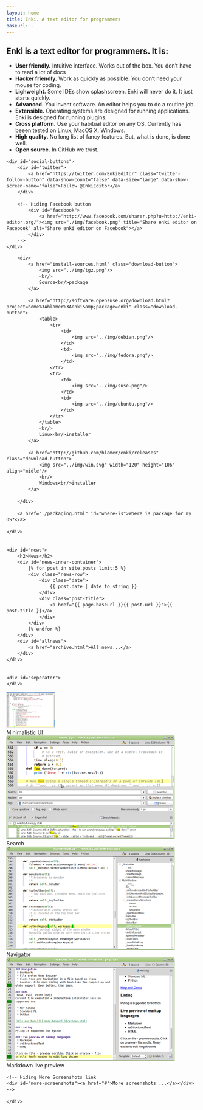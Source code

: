 ```yaml
---
layout: home
title: Enki. A text editor for programmers
baseurl: .
---
```


<div class="content-row-1" markdown="1">

<h2>Enki is a text editor for programmers. It is:</h2>
<ul>
    <li><strong>User friendly.</strong> Intuitive interface. Works out of the box. You don&#8217;t have to read a lot of docs</li>
    <li><strong>Hacker friendly.</strong> Work as quickly as possible. You don&#8217;t need your mouse for coding.</li>
    <li><strong>Lighweight.</strong> Some IDEs show splashscreen. Enki will never do it. It just starts quickly.</li>
    <li><strong>Advanced.</strong> You invent software. An editor helps you to do a routine job.</li>
    <li><strong>Extensible.</strong> Operating systems are designed for running applications. Enki is designed for running plugins.</li>
    <li><strong>Cross platform.</strong> Use your habitual editor on any OS. Currently has beeen tested on Linux, MacOS X, Windows.</li>
    <li><strong>High quality.</strong> No long list of fancy features. But, what is done, is done well.</li>
    <li><strong>Open source.</strong> In GitHub we trust.</li>
</ul>

    <div id="social-buttons">
        <div id="twitter">
            <a href="https://twitter.com/EnkiEditor" class="twitter-follow-button" data-show-count="false" data-size="large" data-show-screen-name="false">Follow @EnkiEditor</a>
        </div>

        <!-- Hiding Facebook button
            <div id="facebook">
                <a href="http://www.facebook.com/sharer.php?u=http://enki-editor.org/"><img src="./img/facebook.png" title="Share enki editor on Facebook" alt="Share enki editor on Facebook"></a>
            </div>
        -->
    </div>

</div>

<div id="content-row-2">
    <div id="download">

        <div>
            <a href="install-sources.html" class="download-button">
                <img src="../img/tgz.png"/>
                <br/>
                Source<br/>package
            </a>

            <a href="http://software.opensuse.org/download.html?project=home%3Ahlamer%3Aenki&amp;package=enki" class="download-button">
                <table>
                    <tr>
                        <td>
                            <img src="../img/debian.png"/>
                        </td>
                        <td>
                            <img src="../img/fedora.png"/>
                        </td>
                    </tr>
                    <tr>
                        <td>
                            <img src="../img/suse.png"/>
                        </td>
                        <td>
                            <img src="../img/ubuntu.png"/>
                        </td>
                    </tr>
                </table>
                <br/>
                Linux<br/>installer
            </a>

            <a href="http://github.com/hlamer/enki/releases" class="download-button">
                <img src="../img/win.svg" width="120" height="106" align="midle"/>
                <br/>
                Windows<br/>installer
            </a>

        </div>

        <a href="./packaging.html" id="where-is">Where is package for my OS?</a>

    </div>


    <div id="news">
        <h2>News</h2>
        <div id="news-inner-container">
            {% for post in site.posts limit:5 %}
            <div class="news-row">
                <div class="date">
                    {{ post.date | date_to_string }}
                </div>
                <div class="post-title">
                    <a href="{{ page.baseurl }}{{ post.url }}">{{ post.title }}</a>
                </div>
            </div>
            {% endfor %}
        </div>
        <div id="allnews">
            <a href="archive.html">All news...</a>
        </div>
    </div>


    <div id="seperator">
    </div>

</div>

<div id="screenshot-container">
     <div class="screenshot-row">
       <div class="screenshot">
            <a href="screenshots/minimal.png" rel="lightbox[screenshots]" title="Minimalistic UI">
                <img src="screenshots/preview/minimal.png" class="fancy-border" /></a><br />
            Minimalistic UI
        </div>
        <div class="screenshot">
            <a href="screenshots/search.png" rel="lightbox[screenshots]" title="Search">
                <img src="screenshots/preview/search.png" class="fancy-border" /></a><br />
            Search
        </div>
    </div>
    <div class="screenshot-row">
        <div class="screenshot">
            <a href="screenshots/navigator.png" rel="lightbox[screenshots]" title="Navigator">
                <img src="screenshots/preview/navigator.png" class="fancy-border" /></a><br />
            Navigator
        </div>
        <div class="screenshot">
            <a href="screenshots/markdown-preview.png" rel="lightbox[screenshots]" title="Markdown live preview">
                <img src="screenshots/preview/markdown-preview.png" class="fancy-border" /></a><br />
            Markdown live preview
        </div>
    </div>

    <!-- Hiding More Screenshots link
    <div id="more-screenshots"><a href="#">More screenshots ...</a></div>
    -->

    </div>


</div>
